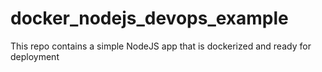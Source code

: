 # docker_nodejs_devops_example
This repo contains a simple NodeJS app that is dockerized and ready for deployment
